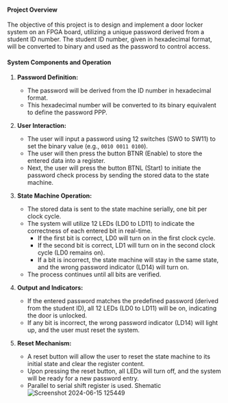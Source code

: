 #### Project Overview

The objective of this project is to design and implement a door locker system on an FPGA board, utilizing a unique password derived from a student ID number. The student ID number, given in hexadecimal format, will be converted to binary and used as the password to control access.

#### System Components and Operation

1.  **Password Definition:**
    
    -   The password will be derived from the  ID number in hexadecimal format.
    -   This hexadecimal number will be converted to its binary equivalent to define the password PPP.
2.  **User Interaction:**
    
    -   The user will input a password using 12 switches (SW0 to SW11) to set the binary value (e.g., `0010 0011 0100`).
    -   The user will then press the button BTNR (Enable) to store the entered data into a register.
    -   Next, the user will press the button BTNL (Start) to initiate the password check process by sending the stored data to the state machine.
3.  **State Machine Operation:**
    
    -   The stored data is sent to the state machine serially, one bit per clock cycle.
    -   The system will utilize 12 LEDs (LD0 to LD11) to indicate the correctness of each entered bit in real-time.
        -   If the first bit is correct, LD0 will turn on in the first clock cycle.
        -   If the second bit is correct, LD1 will turn on in the second clock cycle (LD0 remains on).
        -   If a bit is incorrect, the state machine will stay in the same state, and the wrong password indicator (LD14) will turn on.
    -   The process continues until all bits are verified.
4.  **Output and Indicators:**
    
    -   If the entered password matches the predefined password (derived from the student ID), all 12 LEDs (LD0 to LD11) will be on, indicating the door is unlocked.
    -   If any bit is incorrect, the wrong password indicator (LD14) will light up, and the user must reset the system.
5.  **Reset Mechanism:**
    
    -   A reset button will allow the user to reset the state machine to its initial state and clear the register content.
    -   Upon pressing the reset button, all LEDs will turn off, and the system will be ready for a new password entry.
    -   Parallel to serial shift register is used.
Shematic
      ![Screenshot 2024-06-15 125449](https://github.com/Ibrahimumutdoruk/Door_Locker/assets/91209884/32affdb8-aef7-4835-8ddd-72542625f5d0)

      


